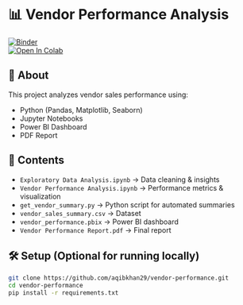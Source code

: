 # 📊 Vendor Performance Analysis

[![Binder](https://mybinder.org/badge_logo.svg)](https://mybinder.org/v2/gh/aqibkhan29/vendor-performance/HEAD)  
[![Open In Colab](https://colab.research.google.com/assets/colab-badge.svg)](https://colab.research.google.com/github/aqibkhan29/vendor-performance/blob/main/Exploratory%20Data%20Analysis.ipynb)

## 🚀 About
This project analyzes vendor sales performance using:
- Python (Pandas, Matplotlib, Seaborn)
- Jupyter Notebooks
- Power BI Dashboard
- PDF Report

## 📂 Contents
- `Exploratory Data Analysis.ipynb` → Data cleaning & insights  
- `Vendor Performance Analysis.ipynb` → Performance metrics & visualization  
- `get_vendor_summary.py` → Python script for automated summaries  
- `vendor_sales_summary.csv` → Dataset  
- `vendor_performance.pbix` → Power BI dashboard  
- `Vendor Performance Report.pdf` → Final report  

## 🛠 Setup (Optional for running locally)
```bash
git clone https://github.com/aqibkhan29/vendor-performance.git
cd vendor-performance
pip install -r requirements.txt
